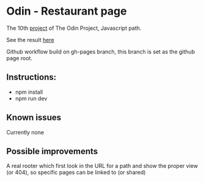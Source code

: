 # Odin - Restaurant page
The 10th [project](https://www.theodinproject.com/lessons/node-path-javascript-restaurant-page) of The Odin Project, Javascript path.

See the result [here](https://pinsonjulien.github.io/odin-restaurant-page/)

Github workflow build on gh-pages branch, this branch is set as the github page root.


## Instructions:
- npm install
- npm run dev

## Known issues
Currently none

## Possible improvements
A real rooter which first look in the URL for a path and show the proper view (or 404), so specific pages can be linked to (or shared)